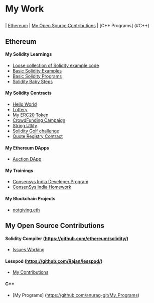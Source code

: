 # My Work</p>

| [Ethereum](#ethereum) | [My Open Source Contributions](#opensource) | [C++ Programs] (#C++)


## Ethereum

#### My Solidity Learnings
- [Loose collection of Solidity example code](https://github.com/anurag-git/solidity-examples)
- [Basic Solidity Examples](https://github.com/anurag-git/learning-solidity)
- [Basic Solidity Programs](https://github.com/anurag-git/solidity-by-example)
- [Solidity Baby Steps](https://github.com/anurag-git/solidity-baby-steps)

#### My Solidity Contracts
- [Hello World](https://github.com/anurag-git/My-Solidity-Programs/tree/master/HelloWorld)
- [Lottery](https://github.com/anurag-git/My-Solidity-Programs/tree/master/Lottery)
- [My ERC20 Token](https://github.com/anurag-git/My-Solidity-Programs/tree/master/Tokens)
- [CrowdFunding Campaign](https://github.com/anurag-git/My-Solidity-Programs/tree/master/Campaign)
- [String Utlity](https://github.com/anurag-git/My-Solidity-Programs/tree/master/strings)
- [Solidity Golf challenge](https://github.com/anurag-git/My-Solidity-Programs/tree/master/Solidity_Golf_Challenge)
- [Quote Registry Contract](https://github.com/anurag-git/My-Solidity-Programs/tree/master/QuoteRegistry)

#### My Ethereum DApps
- [Auction DApp](https://github.com/anurag-git/Auction-Dapp)

#### My Trainings
- [Consensys India Developer Program](https://github.com/anurag-git/india-training)
- [ConsenSys India Homework](https://github.com/anurag-git/Consensys-India)

#### My Blockchain Projects
- [notgiving.eth](https://github.com/notgiving)

## My Open Source Contributions

#### Solidity Compiler (https://github.com/ethereum/solidity/)
- [Issues Working](https://github.com/ethereum/solidity/pulls/anurag-git)


#### Lesspod (https://github.com/Rajan/lesspod/)
- [My Contributions](https://github.com/Rajan/lesspod/commits?author=anurag-git)

#### C++
- [My Programs] (https://github.com/anurag-git/My_Programs)

